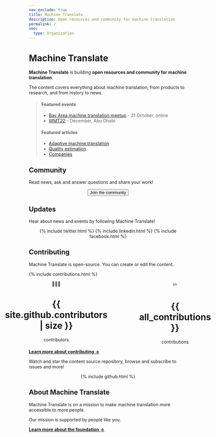 ```yaml
---
nav_exclude: true
title: Machine Translate
description: Open resources and community for machine translation
permalink: /
seo:
  type: Organization
---
```


# Machine Translate

**Machine Translate** is building **open resources and community for machine translation**.

The content covers everything about machine translation, from products to research, and from history to news.

> #### Featured events
> - [Bay Area machine translation meetup](/bay-area-meetup-2) - 21 October, online
> - [WMT22](/wmt22) - December, Abu Dhabi
>
> #### Featured articles
> - [Adaptive machine translation](/customisation/adaptive.md)
> - [Quality estimation](/quality/quality-estimation.md)
> - [Companies](/industry/companies.md)


## Community

Read news, ask and answer questions and share your work!

<center>
  <button id="airtable-button">
     Join the community
  </button>
</center>
<script src="https://static.airtable.com/js/embed/embed_snippet_v1.js"></script><iframe id="airtable-iframe" class="airtable-embed airtable-dynamic-height" src="https://airtable.com/embed/shrJnYBtqU69rhDFw?backgroundColor=blue" frameborder="0" onmousewheel="" width="100%" height="986" style="background: transparent; border: 1px solid #ccc; display: none; margin-top: 20px;"></iframe>
<script>
    airtable_iframe = document.getElementById("airtable-iframe");
    airtable_button = document.getElementById("airtable-button");
    airtable_button.addEventListener("click", function() {
        if (airtable_iframe.style.display === "block") {
            airtable_iframe.style.display = "none";
        } else {
            airtable_iframe.height = "986";
            airtable_iframe.style.display = "block";
        }
    })
</script>


## Updates

Hear about news and events by following Machine Translate!

<center>
  <div class="social-links">
    {% include twitter.html %}
    {% include linkedin.html %}
    {% include facebook.html %}
  </div>
</center>

## Contributing

Machine Translate is open-source.
You can create or edit the content.

{% include contributions.html %}

<div style="display: flex; justify-content: center; gap: 20%;">
  <div>
    <center>
      👩🏻‍💻
      <h1>{{ site.github.contributors | size }}</h1>
      contributors
    </center>
  </div>
  <div>
    <center>
      ✏️
      <h1>{{ all_contributions }}</h1>
      contributions
    </center>
  </div>
</div>

[**Learn more about contributing →**](/contributing/contributing.md)

Watch and star the content source repository, browse and subscribe to issues and more!

<center>
  <div class="social-links">
    {% include github.html %}
  </div>
</center>



## About Machine Translate

Machine Translate is on a mission to make machine translation more accessible to more people.

Our mission is supported by people like you.

[**Learn more about the foundation →**](/about.md)
